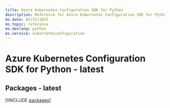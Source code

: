 ```yaml
---
title: Azure Kubernetes Configuration SDK for Python
description: Reference for Azure Kubernetes Configuration SDK for Python
ms.date: 01/31/2025
ms.topic: reference
ms.devlang: python
ms.service: kubernetesconfiguration
---
```

# Azure Kubernetes Configuration SDK for Python - latest
## Packages - latest
[!INCLUDE [packages](kubernetes-configuration-index.md)]